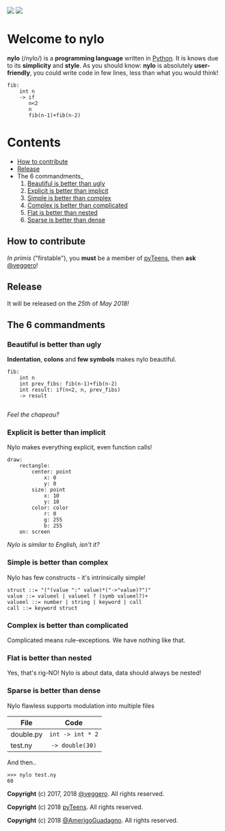 ![](https://raw.githubusercontent.com/pyTeens/nylo/gh-pages/docs/images/new_big_nylo_banner.png) [![](https://travis-ci.org/pyTeens/nylo.svg?branch=master)](https://travis-ci.org/pyTeens/nylo)

# Welcome to nylo

**nylo** (/nylo/) is a **programming language** written in [Python](https://python.org). It is knows due to its **simplicity** and **style**. As you should know: **nylo** is absolutely **user-friendly**, you could write code in few lines, less than what you would think!

```
fib:
    int n
    -> if
       n<2
       n
       fib(n-1)+fib(n-2)
```

# Contents
* [How to contribute](#how-to-contribute)
* [Release](#release)
* The 6 commandments_
    1. [Beautiful is better than ugly](#beautiful-is-better-than-ugly)
    2. [Explicit is better than implicit](#explicit-is-better-than-implicit)
    3. [Simple is better than complex](#simple-is-better-than-complex)
    4. [Complex is better than complicated](#complex-is-better-than-complicated)
    5. [Flat is better than nested](#flat-is-better-than-nested)
    6. [Sparse is better than dense](#sparse-is-better-than-dense)

## How to contribute

_In primis_ ("firstable"), you **must** be a member of [pyTeens](https://teens.python.it), then **ask** [@veggero](https://github.com/veggero)!

## Release

It will be released on the _25th_ of _May 2018!_

## The 6 commandments

### Beautiful is better than ugly

**Indentation**, **colons** and **few symbols** makes nylo beautiful.

```
fib:
    int n
    int prev_fibs: fib(n-1)+fib(n-2)
    int result: if(n<2, n, prev_fibs)
    -> result
       
```

*Feel the chapeau?*

### Explicit is better than implicit

Nylo makes everything explicit, even function calls!

```
draw:
    rectangle:
        center: point
            x: 0
            y: 0
        size: point
            x: 10
            y: 10
        color: color
            r: 0
            g: 255
            b: 255
    on: screen
```

*Nylo is similar to English, isn't it?*

### Simple is better than complex

Nylo has few constructs - it's intrinsically simple!

```
struct ::= "("(value ":" value)*("->"value)?")"
value ::= valueel | valueel ? (symb valueel?)+
valueel ::= number | string | keyword | call
call ::= keyword struct
```

### Complex is better than complicated

Complicated means rule-exceptions. We have nothing like that.

### Flat is better than nested

Yes, that's rig-NO! Nylo is about data, data should always be nested!

### Sparse is better than dense

Nylo flawless supports modulation into multiple files

| File        | Code             |
| ----------- |:----------------:|
| double.py   | `int -> int * 2` |
| test.ny     | `-> double(30)`  |

And then..
```
>>> nylo test.ny
60
```

**Copyright** (c) 2017, 2018 [@veggero](https://github.com/veggero). All rights reserved.

**Copyright** (c) 2018 [pyTeens](https://teens.python.it). All rights reserved.

**Copyright** (c) 2018 [@AmerigoGuadagno](https://github.com/AmerigoGuadagno). All rights reserved.
